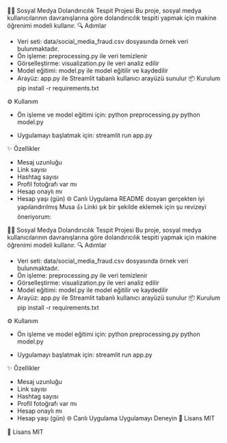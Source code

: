 🕵️‍♂️ Sosyal Medya Dolandırıcılık Tespit Projesi
Bu proje, sosyal medya kullanıcılarının davranışlarına göre dolandırıcılık tespiti yapmak için makine öğrenimi modeli kullanır.
🔍 Adımlar
- Veri seti: data/social_media_fraud.csv dosyasında örnek veri bulunmaktadır.
- Ön işleme: preprocessing.py ile veri temizlenir
- Görselleştirme: visualization.py ile veri analiz edilir
- Model eğitimi: model.py ile model eğitilir ve kaydedilir
- Arayüz: app.py ile Streamlit tabanlı kullanıcı arayüzü sunulur
📦 Kurulum
pip install -r requirements.txt


⚙️ Kullanım
- Ön işleme ve model eğitimi için:
python preprocessing.py
python model.py


- Uygulamayı başlatmak için:
streamlit run app.py


✨ Özellikler
- Mesaj uzunluğu
- Link sayısı
- Hashtag sayısı
- Profil fotoğrafı var mı
- Hesap onaylı mı
- Hesap yaşı (gün)
🌐 Canlı Uygulama
README dosyan gerçekten iyi yapılandırılmış Musa 👍 Linki şık bir şekilde eklemek için şu revizeyi öneriyorum:

🕵️‍♂️ Sosyal Medya Dolandırıcılık Tespit Projesi
Bu proje, sosyal medya kullanıcılarının davranışlarına göre dolandırıcılık tespiti yapmak için makine öğrenimi modeli kullanır.
🔍 Adımlar
- Veri seti: data/social_media_fraud.csv dosyasında örnek veri bulunmaktadır.
- Ön işleme: preprocessing.py ile veri temizlenir
- Görselleştirme: visualization.py ile veri analiz edilir
- Model eğitimi: model.py ile model eğitilir ve kaydedilir
- Arayüz: app.py ile Streamlit tabanlı kullanıcı arayüzü sunulur
📦 Kurulum
pip install -r requirements.txt


⚙️ Kullanım
- Ön işleme ve model eğitimi için:
python preprocessing.py
python model.py


- Uygulamayı başlatmak için:
streamlit run app.py


✨ Özellikler
- Mesaj uzunluğu
- Link sayısı
- Hashtag sayısı
- Profil fotoğrafı var mı
- Hesap onaylı mı
- Hesap yaşı (gün)
🌐 Canlı Uygulama
Uygulamayı Deneyin
📝 Lisans
MIT



📝 Lisans
MIT


